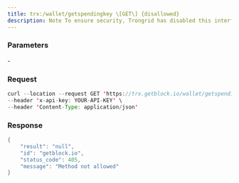 ```yaml
---
title: trx:/wallet/getspendingkey \[GET\] {disallowed}
description: Note To ensure security, Trongrid has disabled this interface service,please use the service provided by the local node.
---
```


### Parameters


\-

### Request

``` java
curl --location --request GET 'https://trx.getblock.io/wallet/getspendingkey' \
--header 'x-api-key: YOUR-API-KEY' \
--header 'Content-Type: application/json' 
```

###  Response

``` java
{
    "result": "null",
    "id": "getblock.io",
    "status_code": 405,
    "message": "Method not allowed"
}
```

